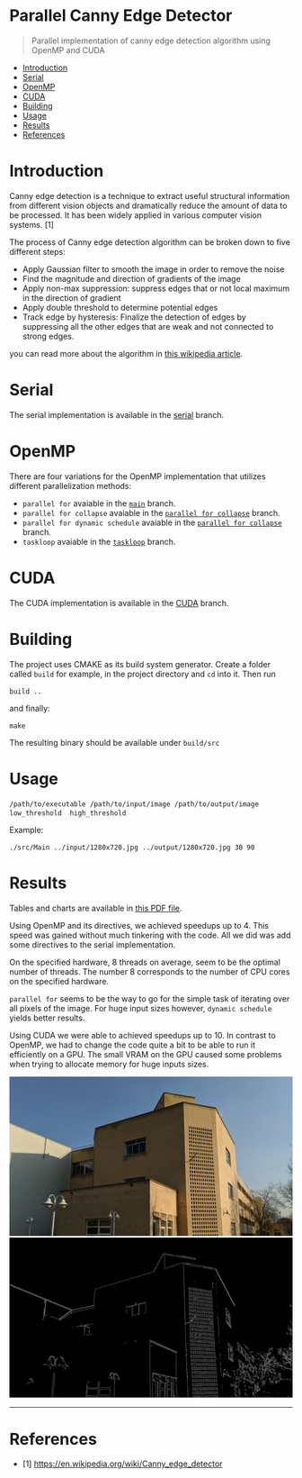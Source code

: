 # Parallel Canny Edge Detector
> Parallel implementation of canny edge detection algorithm using OpenMP and CUDA

* [Introduction](#Introduction)
* [Serial](#Serial)
* [OpenMP](#OpenMP)
* [CUDA](#CUDA)
* [Building](#Building)
* [Usage](#Usage)
* [Results](#Results)
* [References](#References)

# Introduction
Canny edge detection is a technique to extract useful structural information from different vision objects and dramatically reduce the amount of data to be processed. It has been widely applied in various computer vision systems. [1]

The process of Canny edge detection algorithm can be broken down to five different steps:

- Apply Gaussian filter to smooth the image in order to remove the noise
- Find the magnitude and direction of gradients of the image
- Apply non-max suppression: suppress edges that or not local maximum in the direction of gradient
- Apply double threshold to determine potential edges
- Track edge by hysteresis: Finalize the detection of edges by suppressing all the other edges that are weak and not connected to strong edges.

you can read more about the algorithm in [this wikipedia article](https://en.wikipedia.org/wiki/Canny_edge_detector).


# Serial
The serial implementation is available in the [serial](https://github.com/arashsm79/parallel-canny-edge-detector/tree/serial) branch.

# OpenMP
There are four variations for the OpenMP implementation that utilizes different parallelization methods:
- `parallel for` avaiable in the [`main`](https://github.com/arashsm79/parallel-canny-edge-detector/tree/main) branch.
- `parallel for collapse` avaiable in the [`parallel for collapse`](https://github.com/arashsm79/parallel-canny-edge-detector/tree/parallel-for-collapse) branch.
- `parallel for dynamic schedule` avaiable in the [`parallel for collapse`](https://github.com/arashsm79/parallel-canny-edge-detector/tree/parallel-for-dynamic-schedule) branch.
- `taskloop` avaiable in the [`taskloop`](https://github.com/arashsm79/parallel-canny-edge-detector/tree/taskloop) branch.

# CUDA
The CUDA implementation is available in the [CUDA](https://github.com/arashsm79/parallel-canny-edge-detector/tree/cuda) branch.


# Building
The project uses CMAKE as its build system generator. Create a folder called `build` for example, in the project directory and `cd` into it. Then run
```
build ..
```
and finally:
```
make
```
The resulting binary should be available under `build/src`


# Usage
```
/path/to/executable /path/to/input/image /path/to/output/image low_threshold  high_threshold 
```
Example:
```
./src/Main ../input/1280x720.jpg ../output/1280x720.jpg 30 90
```
# Results
Tables and charts are available in [this PDF file](https://github.com/arashsm79/parallel-canny-edge-detector/blob/main/results/arashsm79-parallel-canny-edge-detector-results.pdf).

Using OpenMP and its directives, we achieved speedups up to 4. This speed was gained without much tinkering with the code. All we did was add some directives to the serial implementation.

On the specified hardware, 8 threads on average, seem to be the optimal number of threads. The number 8 corresponds to the number of CPU cores on the specified hardware.

`parallel for` seems to be the way to go for the simple task of iterating over all pixels of the image. For huge input sizes however, `dynamic schedule` yields better results.

Using CUDA we were able to achieved speedups up to 10. In contrast to OpenMP, we had to change the code quite a bit to be able to run it efficiently on a GPU.
The small VRAM on the GPU caused some problems when trying to allocate memory for huge inputs sizes.

![example input](/input/1920x1080.jpg "Example Input")
![example output](/output/1920x1080.jpg "Example Output")

---
# References
* [1] https://en.wikipedia.org/wiki/Canny_edge_detector

